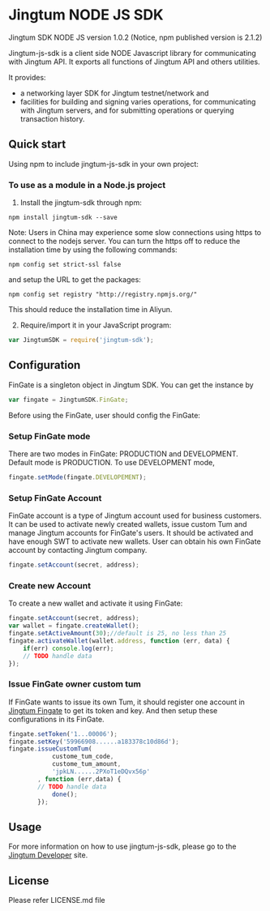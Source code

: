 # Jingtum NODE JS SDK

Jingtum SDK NODE JS version 1.0.2
(Notice, npm published version is 2.1.2)


Jingtum-js-sdk is a client side NODE Javascript library 
for communicating with Jingtum API. It exports all functions 
of Jingtum API and others utilities.

It provides:
- a networking layer SDK for Jingtum testnet/network and 
- facilities for building and signing varies operations, 
  for communicating with Jingtum servers, 
  and for submitting operations or querying transaction history.
## Quick start

Using npm to include jingtum-js-sdk in your own project:
### To use as a module in a Node.js project
1. Install the jingtum-sdk through npm:
```shell
npm install jingtum-sdk --save
```
Note:
Users in China may experience some slow connections using https 
to connect to the nodejs server. You can turn the https off to 
reduce the installation time by using the following commands:
```
npm config set strict-ssl false
```
and setup the URL to get the packages: 

```
npm config set registry "http://registry.npmjs.org/"
```
This should reduce the installation time in Aliyun.

2. Require/import it in your JavaScript program:
```js
var JingtumSDK = require('jingtum-sdk');
```
## Configuration
FinGate is a singleton object in Jingtum SDK. You can get the instance by
```js
var fingate = JingtumSDK.FinGate;
```
Before using the FinGate, user should config the FinGate:
### Setup FinGate mode
There are two modes in FinGate: PRODUCTION and DEVELOPMENT.
Default mode is PRODUCTION. To use DEVELOPMENT mode, 
```js
fingate.setMode(fingate.DEVELOPEMENT);
```
### Setup FinGate Account
FinGate account is a type of Jingtum account used for business customers.
It can be used to activate newly created wallets, issue custom Tum and 
manage Jingtum accounts for FinGate's users. 
It should be activated and have enough SWT to activate new wallets.
User can obtain his own FinGate account by contacting Jingtum company.
```js
fingate.setAccount(secret, address);
```
### Create new Account
To create a new wallet and activate it using FinGate:
```js
fingate.setAccount(secret, address);
var wallet = fingate.createWallet();
fingate.setActiveAmount(30);//default is 25, no less than 25
fingate.activateWallet(wallet.address, function (err, data) {
    if(err) console.log(err);
    // TODO handle data
});
```

### Issue FinGate owner custom tum
If FinGate wants to issue its own Tum, it should register one account in 
[Jingtum Fingate](https://fingate.jingtum.com) to get its token and key.
And then setup these configurations in its FinGate.
```js
fingate.setToken('1...00006');
fingate.setKey('59966908......a183378c10d86d');
fingate.issueCustomTum(
            custome_tum_code,
            custome_tum_amount,
            'jpkLN......2PXoT1eDQvx56p'
        , function (err,data) {
        // TODO handle data
            done();
        });

```

## Usage
For more information on how to use jingtum-js-sdk, please go to the 
[Jingtum Developer](http://developer.jingtum.com) site. 

## License
Please refer LICENSE.md file
